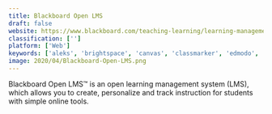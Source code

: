 ```yaml
---
title: Blackboard Open LMS
draft: false 
website: https://www.blackboard.com/teaching-learning/learning-management/blackboard-open-lms
classification: ['']
platform: ['Web']
keywords: ['aleks', 'brightspace', 'canvas', 'classmarker', 'edmodo', 'edsby', 'engrade', 'examsoft', 'examview_assessment_suite', 'getcourse', 'google_classroom', 'infinite_campus', 'kahoot!', 'mediashareiq', 'moodle', 'nwea_assessments', 'nearpod', 'poll_everywhere', 'sakai', 'survey_anyplace', 'testout_corporation', 'turningpoint', 'schoology']
image: 2020/04/Blackboard-Open-LMS.png
---
```

Blackboard Open LMS™ is an open learning management system (LMS), which allows you to create, personalize and track instruction for students with simple online tools.